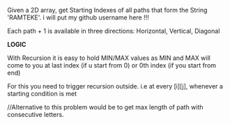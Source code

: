 Given a 2D array, get Starting Indexes of all paths that form the String 'RAMTEKE'.  i will put my github username here  !!! <br>

Each path + 1 is available in three directions: Horizontal, Vertical, Diagonal <br>


<b>LOGIC</b><br>

With Recursion it is easy to hold MIN/MAX values as MIN and MAX will come to you at last index (if u start from 0) or 0th index (if you start from end)

For this you need to trigger recursion outside. i.e at every [i][j], whenever a starting condition is met

//Alternative to this problem would be to get max length of path with consecutive letters. 



